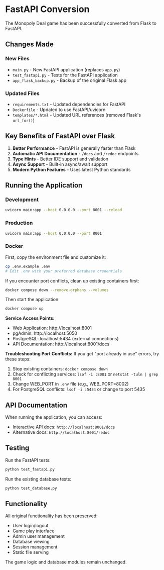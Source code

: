 # FastAPI Conversion

The Monopoly Deal game has been successfully converted from Flask to FastAPI.

## Changes Made

### New Files
- `main.py` - New FastAPI application (replaces `app.py`)
- `test_fastapi.py` - Tests for the FastAPI application
- `app_flask_backup.py` - Backup of the original Flask app

### Updated Files
- `requirements.txt` - Updated dependencies for FastAPI
- `Dockerfile` - Updated to use FastAPI/uvicorn
- `templates/*.html` - Updated URL references (removed Flask's `url_for()`)

## Key Benefits of FastAPI over Flask

1. **Better Performance** - FastAPI is generally faster than Flask
2. **Automatic API Documentation** - `/docs` and `/redoc` endpoints
3. **Type Hints** - Better IDE support and validation
4. **Async Support** - Built-in async/await support
5. **Modern Python Features** - Uses latest Python standards

## Running the Application

### Development
```bash
uvicorn main:app --host 0.0.0.0 --port 8001 --reload
```

### Production
```bash
uvicorn main:app --host 0.0.0.0 --port 8001
```

### Docker

First, copy the environment file and customize it:
```bash
cp .env.example .env
# Edit .env with your preferred database credentials
```

If you encounter port conflicts, clean up existing containers first:
```bash
docker compose down --remove-orphans --volumes
```

Then start the application:
```bash
docker compose up
```

**Service Access Points:**
- Web Application: http://localhost:8001
- pgAdmin: http://localhost:5050  
- PostgreSQL: localhost:5434 (external connections)
- API Documentation: http://localhost:8001/docs

**Troubleshooting Port Conflicts:**
If you get "port already in use" errors, try these steps:
1. Stop existing containers: `docker compose down`
2. Check for conflicting services: `lsof -i :8001` or `netstat -tuln | grep 8001`
3. Change WEB_PORT in `.env` file (e.g., WEB_PORT=8002)
4. For PostgreSQL conflicts: `lsof -i :5434` or change to port 5435

## API Documentation

When running the application, you can access:
- Interactive API docs: `http://localhost:8001/docs`
- Alternative docs: `http://localhost:8001/redoc`

## Testing

Run the FastAPI tests:
```bash
python test_fastapi.py
```

Run the existing database tests:
```bash
python test_database.py
```

## Functionality

All original functionality has been preserved:
- User login/logout
- Game play interface
- Admin user management
- Database viewing
- Session management
- Static file serving

The game logic and database modules remain unchanged.